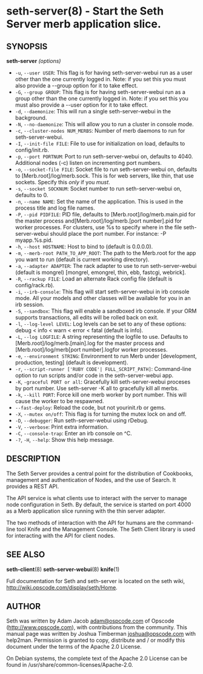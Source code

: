 seth-server(8) - Start the Seth Server merb application slice.
========================================

## SYNOPSIS

__seth-server__ _(options)_

  * `-u`, `--user USER`:
    This  flag  is  for having seth-server-webui run as a user other than the
    one currently logged in. Note: if you set this you must also provide a
    --group option for it to take effect.
  * `-G`, `--group GROUP`:
    This flag is for having seth-server-webui run as a group other than the
    one currently logged in. Note: if you set this you  must also provide a
    --user option for it to take effect.
  * `-d`, `--daemonize`:
    This will run a single seth-server-webui in the background.
  * `-N`, `--no-daemonize`:
    This will allow you to run a cluster in console mode.
  * `-c`, `--cluster-nodes NUM_MERBS`:
    Number of merb daemons to run for seth-server-webui.
  * `-I`, `--init-file FILE`:
    File to use for initialization on load, defaults to config/init.rb.
  * `-p`, `--port PORTNUM`:
    Port to run seth-server-webui on, defaults to 4040. Additional nodes (-c)
    listen on incrementing port numbers.
  * `-o`, `--socket-file FILE`:
    Socket  file  to  run  seth-server-webui on, defaults to
    [Merb.root]/log/merb.sock. This is for web servers, like thin, that use
    sockets. Specify this *only* if you *must*.
  * `-s`, `--socket SOCKNUM`:
    Socket number to run seth-server-webui on, defaults to 0.
  * `-n`, `--name NAME`:
    Set the name of the application. This is used in the process title and
    log file names.
  * `-P`, `--pid PIDFILE`:
    PID file, defaults to [Merb.root]/log/merb.main.pid for the master
    process and[Merb.root]/log/merb.[port number].pid for  worker processes.
    For clusters, use %s to specify where in the file seth-server-webui
    should place the port number. For instance: -P myapp.%s.pid.
  * `-h`, `--host HOSTNAME`:
    Host to bind to (default is 0.0.0.0).
  * `-m`, `--merb-root PATH_TO_APP_ROOT`:
    The path to the Merb.root for the app you want to run
    (default is current working directory).
  * `-a`, `--adapter ADAPTER`:
    The rack adapter to use to run seth-server-webui (default is mongrel)
    [mongrel, emongrel, thin, ebb, fastcgi, webrick].
  * `-R`, `--rackup FILE`:
    Load an alternate Rack config file (default is config/rack.rb).
  * `-i`, `--irb-console`:
    This flag will start seth-server-webui in irb console mode. All your models
    and other classes will be available for you in an irb session.
  * `-S`, `--sandbox`:
    This flag will enable a sandboxed irb console. If your ORM supports
    transactions, all edits will be rolled back on exit.
  * `-l`, `--log-level LEVEL`:
    Log levels can be set to any of these options:
    debug < info < warn < error < fatal (default is info).
  * `-L`, `--log LOGFILE`:
    A string representing the logfile to use. Defaults to
    [Merb.root]/log/merb.[main].log for the master process and
    [Merb.root]/log/merb[port number].logfor worker processes.
  * `-e`, `--environment STRING`:
    Environment to run Merb under [development, production, testing]
    (default is development).
  * `-r`, `--script-runner ['RUBY CODE'| FULL_SCRIPT_PATH]`:
    Command-line option to run scripts and/or code in the seth-server-webui
    app.
  * `-K`, `-graceful PORT or all`:
    Gracefully kill seth-server-webui proceses by port number.
    Use seth-server -K all to gracefully kill all merbs.
  * `-k`, `--kill PORT`:
    Force kill one merb worker by port number. This will cause the worker
    to be respawned.
  * `--fast-deploy`:
    Reload the code, but not yourinit.rb or gems.
  * `-X`, `--mutex on/off`:
    This flag is for turning the mutex lock on and off.
  * `-D`, `--debugger`:
    Run seth-server-webui using rDebug.
  * `-V`, `--verbose`:
    Print extra information.
  * `-C`, `--console-trap`:
    Enter an irb console on ^C.
  * `-?`, `-H`, `--help`:
    Show this help message.

## DESCRIPTION

The Seth Server provides a central point for the distribution of Cookbooks,
management and authentication of Nodes, and the use of Search. It provides
a REST API.

The API service is what clients use to interact with the server to manage
node configuration in Seth. By default, the service is started on port 4000
as a Merb application slice running with the thin server adapter.

The two methods of interaction with the API for humans are the command-line
tool Knife and the Management Console. The Seth Client library is used for
interacting with the API for client nodes.

## SEE ALSO

__seth-client__(8)
__seth-server-webui__(8)
__knife__(1)

Full documentation for Seth and seth-server is located on the seth
wiki, http://wiki.opscode.com/display/seth/Home.

## AUTHOR

Seth was written by Adam Jacob <adam@ospcode.com> of Opscode
(http://www.opscode.com),  with contributions from the community.  This
manual page was written by Joshua Timberman  <joshua@opscode.com>  with
help2man.  Permission  is  granted  to copy, distribute and / or modify
this document under the terms of the Apache 2.0 License.

On Debian systems, the complete text of the Apache 2.0 License  can  be
found in /usr/share/common-licenses/Apache-2.0.
